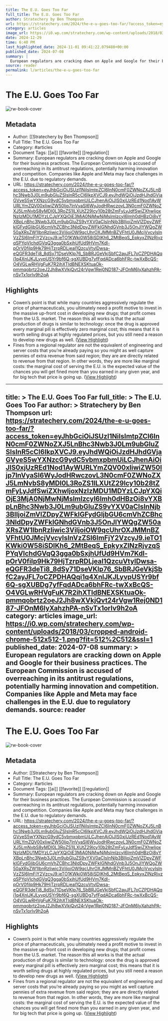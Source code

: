 ```yaml
---
title: The E.U. Goes Too Far
full_title: The E.U. Goes Too Far
author: Stratechery by Ben Thompson
url: https://stratechery.com/2024/the-e-u-goes-too-far/?access_token=eyJhbGciOiJSUzI1NiIsImtpZCI6InN0cmF0ZWNoZXJ5LnBhc3Nwb3J0Lm9ubGluZSIsInR5cCI6IkpXVCJ9.eyJhdWQiOiJzdHJhdGVjaGVyeS5wYXNzcG9ydC5vbmxpbmUiLCJhenAiOiJIS0xjUzREd1Nod1AyWURLYmZQV00xIiwiZW50Ijp7InVyaSI6WyJodHRwczovL3N0cmF0ZWNoZXJ5LmNvbS8yMDI0L3RoZS1lLXUtZ29lcy10b28tZmFyLyJdfSwiZXhwIjoxNzIzMDU1MDYzLCJpYXQiOjE3MjA0NjMwNjMsImlzcyI6Imh0dHBzOi8vYXBpLnBhc3Nwb3J0Lm9ubGluZS9vYXV0aCIsInNjb3BlIjoiZmVlZDpyZWFkIGFydGljbGU6cmVhZCBhc3NldDpyZWFkIGNhdGVnb3J5OnJlYWQgZW50aXRsZW1lbnRzIiwic3ViIjoiOW9qcUhrOXJMMnBZVFhtU0JMcjVvcyIsInVzZSI6ImFjY2VzcyJ9.ieTO1KWki0W58iSDIKh6_2MtBeqS_EpkyxZINzRjvzqSPYqVIchdGVqQ3gga0bSxjhUfUd9HVm7Kdl-pOrV0fiIp9Hk79HjTzrpRDLjeaI1QzcuVtylDwsa-eQGFR3deTi8_8dSy71DseVKlp76_SbBRJGeVkjSbfC2ayJFL7oCZPDHAQqi1q4XnlJKJLyvpUSYr9bf6Q-sgXUBDg7yfFqdADca6bhFRc-twXxBcQS-O4VGLwRHVgFuK7R2ihXTIdBNEXSKtuaOk-pmmqobrtz2oeJ2Jh8wXVkjQvt24rVgw1Rej0ND187-JFOnM6lyXahzhPA-nSvTx1orlv9h2oA
category: articles
image_url: https://i0.wp.com/stratechery.com/wp-content/uploads/2018/03/cropped-android-chrome-512x512-1.png?fit=512%2C512&ssl=1
date: 2024-12-29
time: 6:40 PM
last_highlighted_date: 2024-11-01 09:41:22.079488+00:00
published_date: 2024-07-08
summary: |
  European regulators are cracking down on Apple and Google for their business practices. The European Commission is accused of overreaching in its antitrust regulations, potentially harming innovation and competition. Companies like Apple and Meta may face challenges in the E.U. due to regulatory demands.
source: reader
permalink: l/articles/the-e-u-goes-too-far
---
```

# The E.U. Goes Too Far

![rw-book-cover](https://i0.wp.com/stratechery.com/wp-content/uploads/2018/03/cropped-android-chrome-512x512-1.png?fit=512%2C512&ssl=1)

## Metadata
- Author: [[Stratechery by Ben Thompson]]
- Full Title: The E.U. Goes Too Far
- Category: #articles
- Document Tags: [[ai]] [[favorite]] [[regulation]] 
- Summary: European regulators are cracking down on Apple and Google for their business practices. The European Commission is accused of overreaching in its antitrust regulations, potentially harming innovation and competition. Companies like Apple and Meta may face challenges in the E.U. due to regulatory demands.
- URL: https://stratechery.com/2024/the-e-u-goes-too-far/?access_token=eyJhbGciOiJSUzI1NiIsImtpZCI6InN0cmF0ZWNoZXJ5LnBhc3Nwb3J0Lm9ubGluZSIsInR5cCI6IkpXVCJ9.eyJhdWQiOiJzdHJhdGVjaGVyeS5wYXNzcG9ydC5vbmxpbmUiLCJhenAiOiJIS0xjUzREd1Nod1AyWURLYmZQV00xIiwiZW50Ijp7InVyaSI6WyJodHRwczovL3N0cmF0ZWNoZXJ5LmNvbS8yMDI0L3RoZS1lLXUtZ29lcy10b28tZmFyLyJdfSwiZXhwIjoxNzIzMDU1MDYzLCJpYXQiOjE3MjA0NjMwNjMsImlzcyI6Imh0dHBzOi8vYXBpLnBhc3Nwb3J0Lm9ubGluZS9vYXV0aCIsInNjb3BlIjoiZmVlZDpyZWFkIGFydGljbGU6cmVhZCBhc3NldDpyZWFkIGNhdGVnb3J5OnJlYWQgZW50aXRsZW1lbnRzIiwic3ViIjoiOW9qcUhrOXJMMnBZVFhtU0JMcjVvcyIsInVzZSI6ImFjY2VzcyJ9.ieTO1KWki0W58iSDIKh6_2MtBeqS_EpkyxZINzRjvzqSPYqVIchdGVqQ3gga0bSxjhUfUd9HVm7Kdl-pOrV0fiIp9Hk79HjTzrpRDLjeaI1QzcuVtylDwsa-eQGFR3deTi8_8dSy71DseVKlp76_SbBRJGeVkjSbfC2ayJFL7oCZPDHAQqi1q4XnlJKJLyvpUSYr9bf6Q-sgXUBDg7yfFqdADca6bhFRc-twXxBcQS-O4VGLwRHVgFuK7R2ihXTIdBNEXSKtuaOk-pmmqobrtz2oeJ2Jh8wXVkjQvt24rVgw1Rej0ND187-JFOnM6lyXahzhPA-nSvTx1orlv9h2oA

## Highlights
- Cowen’s point is that while many countries aggressively regulate the price of pharmaceuticals, you ultimately need a profit motive to invest in the massive up-front cost in developing new drugs; that profit comes from the U.S. market. The reason this all works is that the actual production of drugs is similar to technology: once the drug is approved every marginal pill is effectively zero marginal cost; this means that it is worth selling drugs at highly regulated prices, but you still need a reason to develop new drugs as well. ([View Highlight](https://read.readwise.io/read/01jbkhjc524qfy4hg6y29nngrv))
- Fines from a regional regulator are not the equivalent of engineering and server costs that you’re already paying so you might as well capture pennies of extra revenue from said region; they are are directly related to revenue from that region. In other words, they are more like marginal costs: the marginal cost of serving the E.U. is the expected value of the chances you will get fined more than you earned in any given year, and for big tech that price is going up. ([View Highlight](https://read.readwise.io/read/01jbkhkm17dsq4btd50kmk01t9))


---
title: >
  The E.U. Goes Too Far
full_title: >
  The E.U. Goes Too Far
author: >
  Stratechery by Ben Thompson
url: https://stratechery.com/2024/the-e-u-goes-too-far/?access_token=eyJhbGciOiJSUzI1NiIsImtpZCI6InN0cmF0ZWNoZXJ5LnBhc3Nwb3J0Lm9ubGluZSIsInR5cCI6IkpXVCJ9.eyJhdWQiOiJzdHJhdGVjaGVyeS5wYXNzcG9ydC5vbmxpbmUiLCJhenAiOiJIS0xjUzREd1Nod1AyWURLYmZQV00xIiwiZW50Ijp7InVyaSI6WyJodHRwczovL3N0cmF0ZWNoZXJ5LmNvbS8yMDI0L3RoZS1lLXUtZ29lcy10b28tZmFyLyJdfSwiZXhwIjoxNzIzMDU1MDYzLCJpYXQiOjE3MjA0NjMwNjMsImlzcyI6Imh0dHBzOi8vYXBpLnBhc3Nwb3J0Lm9ubGluZS9vYXV0aCIsInNjb3BlIjoiZmVlZDpyZWFkIGFydGljbGU6cmVhZCBhc3NldDpyZWFkIGNhdGVnb3J5OnJlYWQgZW50aXRsZW1lbnRzIiwic3ViIjoiOW9qcUhrOXJMMnBZVFhtU0JMcjVvcyIsInVzZSI6ImFjY2VzcyJ9.ieTO1KWki0W58iSDIKh6_2MtBeqS_EpkyxZINzRjvzqSPYqVIchdGVqQ3gga0bSxjhUfUd9HVm7Kdl-pOrV0fiIp9Hk79HjTzrpRDLjeaI1QzcuVtylDwsa-eQGFR3deTi8_8dSy71DseVKlp76_SbBRJGeVkjSbfC2ayJFL7oCZPDHAQqi1q4XnlJKJLyvpUSYr9bf6Q-sgXUBDg7yfFqdADca6bhFRc-twXxBcQS-O4VGLwRHVgFuK7R2ihXTIdBNEXSKtuaOk-pmmqobrtz2oeJ2Jh8wXVkjQvt24rVgw1Rej0ND187-JFOnM6lyXahzhPA-nSvTx1orlv9h2oA
category: articles
image_url: https://i0.wp.com/stratechery.com/wp-content/uploads/2018/03/cropped-android-chrome-512x512-1.png?fit=512%2C512&ssl=1
published_date: 2024-07-08
summary: >
  European regulators are cracking down on Apple and Google for their business practices. The European Commission is accused of overreaching in its antitrust regulations, potentially harming innovation and competition. Companies like Apple and Meta may face challenges in the E.U. due to regulatory demands.
source: reader
---
# The E.U. Goes Too Far

![rw-book-cover](https://i0.wp.com/stratechery.com/wp-content/uploads/2018/03/cropped-android-chrome-512x512-1.png?fit=512%2C512&ssl=1)

## Metadata
- Author: [[Stratechery by Ben Thompson]]
- Full Title: The E.U. Goes Too Far
- Category: #articles
- Document Tags: [[ai]] [[favorite]] [[regulation]] 
- Summary: European regulators are cracking down on Apple and Google for their business practices. The European Commission is accused of overreaching in its antitrust regulations, potentially harming innovation and competition. Companies like Apple and Meta may face challenges in the E.U. due to regulatory demands.
- URL: https://stratechery.com/2024/the-e-u-goes-too-far/?access_token=eyJhbGciOiJSUzI1NiIsImtpZCI6InN0cmF0ZWNoZXJ5LnBhc3Nwb3J0Lm9ubGluZSIsInR5cCI6IkpXVCJ9.eyJhdWQiOiJzdHJhdGVjaGVyeS5wYXNzcG9ydC5vbmxpbmUiLCJhenAiOiJIS0xjUzREd1Nod1AyWURLYmZQV00xIiwiZW50Ijp7InVyaSI6WyJodHRwczovL3N0cmF0ZWNoZXJ5LmNvbS8yMDI0L3RoZS1lLXUtZ29lcy10b28tZmFyLyJdfSwiZXhwIjoxNzIzMDU1MDYzLCJpYXQiOjE3MjA0NjMwNjMsImlzcyI6Imh0dHBzOi8vYXBpLnBhc3Nwb3J0Lm9ubGluZS9vYXV0aCIsInNjb3BlIjoiZmVlZDpyZWFkIGFydGljbGU6cmVhZCBhc3NldDpyZWFkIGNhdGVnb3J5OnJlYWQgZW50aXRsZW1lbnRzIiwic3ViIjoiOW9qcUhrOXJMMnBZVFhtU0JMcjVvcyIsInVzZSI6ImFjY2VzcyJ9.ieTO1KWki0W58iSDIKh6_2MtBeqS_EpkyxZINzRjvzqSPYqVIchdGVqQ3gga0bSxjhUfUd9HVm7Kdl-pOrV0fiIp9Hk79HjTzrpRDLjeaI1QzcuVtylDwsa-eQGFR3deTi8_8dSy71DseVKlp76_SbBRJGeVkjSbfC2ayJFL7oCZPDHAQqi1q4XnlJKJLyvpUSYr9bf6Q-sgXUBDg7yfFqdADca6bhFRc-twXxBcQS-O4VGLwRHVgFuK7R2ihXTIdBNEXSKtuaOk-pmmqobrtz2oeJ2Jh8wXVkjQvt24rVgw1Rej0ND187-JFOnM6lyXahzhPA-nSvTx1orlv9h2oA

## Highlights
- Cowen’s point is that while many countries aggressively regulate the price of pharmaceuticals, you ultimately need a profit motive to invest in the massive up-front cost in developing new drugs; that profit comes from the U.S. market. The reason this all works is that the actual production of drugs is similar to technology: once the drug is approved every marginal pill is effectively zero marginal cost; this means that it is worth selling drugs at highly regulated prices, but you still need a reason to develop new drugs as well. ([View Highlight](https://read.readwise.io/read/01jbkhjc524qfy4hg6y29nngrv))
- Fines from a regional regulator are not the equivalent of engineering and server costs that you’re already paying so you might as well capture pennies of extra revenue from said region; they are are directly related to revenue from that region. In other words, they are more like marginal costs: the marginal cost of serving the E.U. is the expected value of the chances you will get fined more than you earned in any given year, and for big tech that price is going up. ([View Highlight](https://read.readwise.io/read/01jbkhkm17dsq4btd50kmk01t9))



